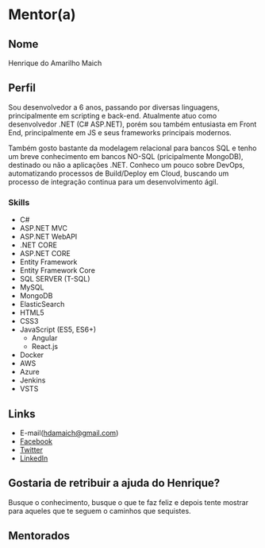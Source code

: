 # Mentor(a)

## Nome

Henrique do Amarilho Maich

## Perfil

Sou desenvolvedor a 6 anos, passando por diversas linguagens, principalmente em scripting e back-end. Atualmente atuo como desenvolvedor .NET (C# ASP.NET), porém sou também entusiasta em Front End, principalmente em JS e seus frameworks principais modernos. 

Também gosto bastante da modelagem relacional para bancos SQL e tenho um breve conhecimento em bancos NO-SQL (pricipalmente MongoDB), destinado ou não a aplicações .NET.
Conheco um pouco sobre DevOps, automatizando processos de Build/Deploy em Cloud, buscando um processo de integração continua para um desenvolvimento ágil.

### Skills

* C#
* ASP.NET MVC
* ASP.NET WebAPI
* .NET CORE
* ASP.NET CORE
* Entity Framework
* Entity Framework Core
* SQL SERVER (T-SQL)
* MySQL
* MongoDB
* ElasticSearch
* HTML5
* CSS3
* JavaScript (ES5, ES6+)
	* Angular
	* React.js
* Docker
* AWS
* Azure
* Jenkins
* VSTS

## Links

* E-mail(hdamaich@gmail.com)
* [Facebook](https://www.facebook.com/henrique.maich)
* [Twitter](https://twitter.com/hdamaich)
* [LinkedIn](https://www.linkedin.com/in/henriquemaich/)

## Gostaria de retribuir a ajuda do Henrique?

Busque o conhecimento, busque o que te faz feliz e depois tente mostrar para aqueles que te seguem o caminhos que sequistes.

## Mentorados

